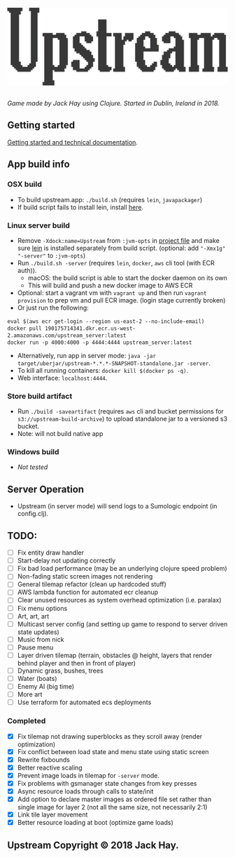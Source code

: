 ![HAY](https://github.com/jackHay22/upstream/blob/master/resources/app/readme_title.png)

##
_Game made by Jack Hay using Clojure. Started in Dublin, Ireland in 2018._

## Getting started
[Getting started and technical documentation](doc/intro.md).

## App build info

### OSX build
- To build upstream.app: ``` ./build.sh ``` (requires ``` lein ```, ``` javapackager ```)
- If build script fails to install lein, install [here](https://leiningen.org/#install).

### Linux server build
- Remove ``` -Xdock:name=Upstream ``` from ``` :jvm-opts ``` in [project file](https://github.com/jackHay22/upstream/blob/38cd4494e082e59086f5ed9636aa0a4d1f11f7cd/project.clj#L8) and make sure [lein](https://leiningen.org/#install) is installed separately from build script. (optional: add ```"-Xmx1g" "-server"``` to ```:jvm-opts```)
- Run ``` ./build.sh -server ``` (requires ``` lein ```, ``` docker ```, ``` aws ``` cli tool (with ECR auth)).
  - macOS: the build script is able to start the docker daemon on its own
  - This will build and push a new docker image to AWS ECR
- Optional: start a vagrant vm with ``` vagrant up ``` and then run ``` vagrant provision ``` to prep vm and pull ECR image. (login stage currently broken)
- Or just run the following:
```
eval $(aws ecr get-login --region us-east-2 --no-include-email)
docker pull 190175714341.dkr.ecr.us-west-2.amazonaws.com/upstream_server:latest
docker run -p 4000:4000 -p 4444:4444 upstream_server:latest
```
- Alternatively, run app in server mode: ```java -jar target/uberjar/upstream-*.*.*-SNAPSHOT-standalone.jar -server```.
- To kill all running containers: ```docker kill $(docker ps -q)```.
- Web interface: ```localhost:4444```.

### Store build artifact
- Run ``` ./build -saveartifact ``` (requires ``` aws ``` cli and bucket permissions for ``` s3://upstream-build-archive ```) to upload standalone jar to a versioned s3 bucket.
- Note: will not build native app

### Windows build
- _Not tested_

## Server Operation
- Upstream (in server mode) will send logs to a Sumologic endpoint (in config.clj).

## TODO:
- [ ] Fix entity draw handler
- [ ] Start-delay not updating correctly
- [ ] Fix bad load performance (may be an underlying clojure speed problem)
- [ ] Non-fading static screen images not rendering
- [ ] General tilemap refactor (clean up hardcoded stuff)
- [ ] AWS lambda function for automated ecr cleanup
- [ ] Clear unused resources as system overhead optimization (i.e. paralax)
- [ ] Fix menu options
- [ ] Art, art, art
- [ ] Multicast server config (and setting up game to respond to server driven state updates)
- [ ] Music from nick
- [ ] Pause menu
- [ ] Layer driven tilemap (terrain, obstacles @ height, layers that render behind player and then in front of player)
- [ ] Dynamic grass, bushes, trees
- [ ] Water (boats)
- [ ] Enemy AI (big time)
- [ ] More art
- [ ] Use terraform for automated ecs deployments

### Completed
- [x] Fix tilemap not drawing superblocks as they scroll away (render optimization)
- [x] Fix conflict between load state and menu state using static screen
- [x] Rewrite fixbounds
- [x] Better reactive scaling
- [x] Prevent image loads in tilemap for ```-server``` mode.
- [x] Fix problems with gsmanager state changes from key presses
- [x] Async resource loads through calls to state/init
- [x] Add option to declare master images as ordered file set rather than single image for layer 2 (not all the same size, not necessarily 2:1)
- [x] Link tile layer movement
- [x] Better resource loading at boot (optimize game loads)

## Upstream Copyright © 2018 Jack Hay.
